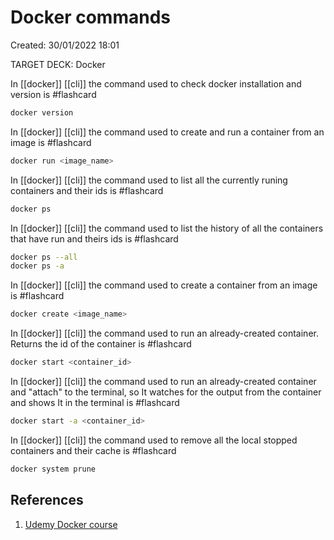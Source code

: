 # Docker commands 
Created: 30/01/2022 18:01 

TARGET DECK: Docker


In [[docker]] [[cli]]  the command used to check docker installation and version is #flashcard

```sh
docker version
``````
<!--ID: 1643579817642-->



In [[docker]] [[cli]]  the command  used to create and run a container from an image is #flashcard

```sh
docker run <image_name>
``````
<!--ID: 1643579817649-->


In [[docker]] [[cli]]  the command used to list all the currently runing containers and their ids is #flashcard

```sh
docker ps
```
<!--ID: 1643579817659-->


In [[docker]] [[cli]]  the command used to list the history of all the containers that have run and theirs ids is #flashcard

```sh
docker ps --all
docker ps -a
```
<!--ID: 1643579817666-->


In [[docker]] [[cli]]  the command used to create a container from an image is #flashcard

```sh
docker create <image_name>
```
<!--ID: 1643579817672-->



In [[docker]] [[cli]]  the command used to run an already-created container. Returns the id of the container is #flashcard

```sh
docker start <container_id>
```
<!--ID: 1643579817677-->


In [[docker]] [[cli]]  the command used to run an already-created container and "attach" to the terminal, so It watches for the output from the container and shows It in the terminal is #flashcard

```sh
docker start -a <container_id>
```
<!--ID: 1643579817682-->




In [[docker]] [[cli]]  the command used to remove all the local stopped containers and their cache is #flashcard


```sh
docker system prune
```
<!--ID: 1643579817688-->


## References 
1. [Udemy Docker course](https://www.udemy.com/course/docker-and-kubernetes-the-complete-guide/learn/lecture/11436656?start=0#overview)